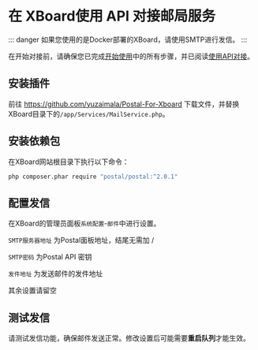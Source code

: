 # 在 XBoard使用 API 对接邮局服务

::: danger
如果您使用的是Docker部署的XBoard，请使用SMTP进行发信。
:::


在开始对接前，请确保您已完成[开始使用](/start/create-server)中的所有步骤，并已阅读[使用API对接](/interface/api)。

## 安装插件

前往 https://github.com/yuzaimala/Postal-For-Xboard 下载文件，并替换XBoard目录下的`/app/Services/MailService.php`。

## 安装依赖包

在XBoard网站根目录下执行以下命令：

```bash
php composer.phar require "postal/postal:^2.0.1"
```

## 配置发信

在XBoard的管理员面板`系统配置`-`邮件`中进行设置。

`SMTP服务器地址` 为Postal面板地址，结尾无需加 /

`SMTP密码` 为Postal API 密钥

`发件地址` 为发送邮件的发件地址

其余设置请留空

## 测试发信

请测试发信功能，确保邮件发送正常。修改设置后可能需要**重启队列**才能生效。